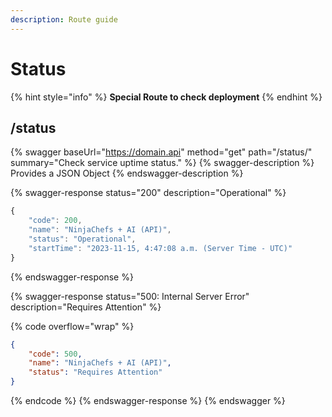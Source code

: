 ```yaml
---
description: Route guide
---
```


# Status

{% hint style="info" %}
**Special Route to check deployment**
{% endhint %}

## /status

{% swagger baseUrl="https://domain.api" method="get" path="/status/" summary="Check service uptime status." %}
{% swagger-description %}
Provides a JSON Object
{% endswagger-description %}

{% swagger-response status="200" description="Operational" %}
```javascript
{
    "code": 200,
    "name": "NinjaChefs + AI (API)",
    "status": "Operational",
    "startTime": "2023-11-15, 4:47:08 a.m. (Server Time - UTC)"
}
```
{% endswagger-response %}

{% swagger-response status="500: Internal Server Error" description="Requires Attention" %}


{% code overflow="wrap" %}
```json
{
    "code": 500, 
    "name": "NinjaChefs + AI (API)", 
    "status": "Requires Attention"
}
```
{% endcode %}
{% endswagger-response %}
{% endswagger %}
